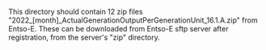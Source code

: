 This directory should contain 12 zip files "2022_[month]_ActualGenerationOutputPerGenerationUnit_16.1.A.zip" from Entso-E. These can be downloaded from Entso-E sftp server after registration, from the server's "zip" directory.